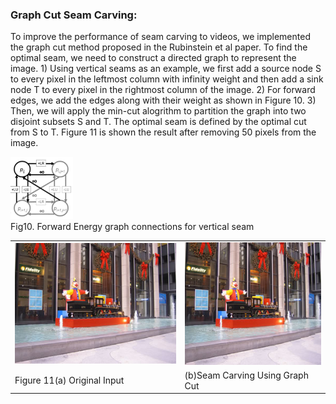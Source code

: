 ### Graph Cut Seam Carving:
To improve the performance of seam carving to videos, we implemented the graph cut method proposed in the Rubinstein et al paper.
To find the optimal seam, we need to construct a directed graph to represent the image. 1) Using vertical seams as an example, we first add a source node S to every pixel in the leftmost column with infinity weight and then add a sink node T to every pixel in the rightmost column of the image. 2) For forward edges, we add the edges along with their weight as shown in Figure 10. 3) Then, we will apply the min-cut alogrithm to partition the graph into two disjoint subsets S and T. The optimal seam is defined by the optimal cut from S to T. Figure 11 is shown the result after removing 50 pixels from the image.

<img src="misc/graghcut.png" width="100" height="100">
<figcaption>Fig10. Forward Energy graph connections for vertical seam</figcaption>


<html>
<body>
<table class="image">
<tr><td><img src="Images/christmas_original.jpg"></td><td><img src="Images/christmas_rm_50cols_GC.png"></tr>
<tr><td class="caption">Figure 11(a) Original Input</td><td class="caption">(b)Seam Carving Using Graph Cut</td></tr>
</table>
</body>
</html>
